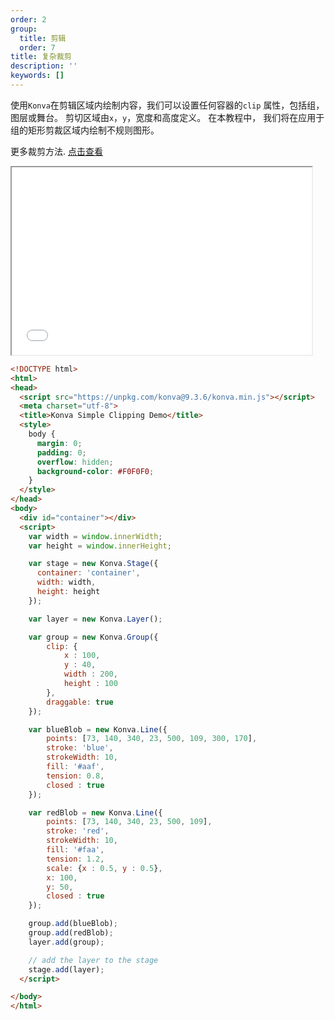 ```yaml
---
order: 2
group:
  title: 剪辑
  order: 7
title: 复杂裁剪
description: ''
keywords: []
---
```

使用`Konva`在剪辑区域内绘制内容，我们可以设置任何容器的`clip`
属性，包括组，图层或舞台。
剪切区域由`x`，`y`，宽度和高度定义。 在本教程中，
我们将在应用于组的矩形剪裁区域内绘制不规则图形。 

更多裁剪方法. <a href="https://konvajs.github.io/docs/clipping/Clipping_Function.html" target="__blank">点击查看</a>

<iframe src="/downloads/code/clipping/Clipping_Regions.html" style="width: 50vw;height:300px;"></iframe>

```html
<!DOCTYPE html>
<html>
<head>
  <script src="https://unpkg.com/konva@9.3.6/konva.min.js"></script>
  <meta charset="utf-8">
  <title>Konva Simple Clipping Demo</title>
  <style>
    body {
      margin: 0;
      padding: 0;
      overflow: hidden;
      background-color: #F0F0F0;
    }
  </style>
</head>
<body>
  <div id="container"></div>
  <script>
    var width = window.innerWidth;
    var height = window.innerHeight;

    var stage = new Konva.Stage({
      container: 'container',
      width: width,
      height: height
    });

    var layer = new Konva.Layer();

    var group = new Konva.Group({
        clip: {
            x : 100,
            y : 40,
            width : 200,
            height : 100
        },
        draggable: true
    });

    var blueBlob = new Konva.Line({
        points: [73, 140, 340, 23, 500, 109, 300, 170],
        stroke: 'blue',
        strokeWidth: 10,
        fill: '#aaf',
        tension: 0.8,
        closed : true
    });

    var redBlob = new Konva.Line({
        points: [73, 140, 340, 23, 500, 109],
        stroke: 'red',
        strokeWidth: 10,
        fill: '#faa',
        tension: 1.2,
        scale: {x : 0.5, y : 0.5},
        x: 100,
        y: 50,
        closed : true
    });

    group.add(blueBlob);
    group.add(redBlob);
    layer.add(group);

    // add the layer to the stage
    stage.add(layer);
  </script>

</body>
</html>

```
